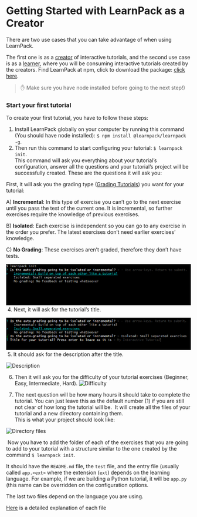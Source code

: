 # Getting Started with LearnPack as a Creator

There are two use cases that you can take advantage of when using LearnPack. 

The first one is as a [creator](#Creators) of interactive tutorials, and the second use case is as a [learner](#Learners), where you will be consuming interactive tutorials created by the creators.
Find LearnPack at npm, click  to download the package: [click here](https://www.npmjs.com/package/@learnpack/learnpack). 

> ✋ Make sure you have node installed before going to the next step!)

### Start your first tutorial

To create your first tutorial, you have to follow these steps:

1. Install LearnPack globally on your computer by running this command (You should have node installed): `$ npm install @learnpack/learnpack -g`.  
2. Then run this command to start configuring your tutorial: `$ learnpack init`.  
This command will ask you everything about your tutorial’s configuration, answer all the questions and your tutorial’s project will be successfully created. These are the questions it will ask you:

First, it will ask you the grading type ([Grading Tutorials](https://4geeks.com/docs/learnpack/grading-learnpack-tutorials)) you want for your tutorial:

A) **Incremental**: In this type of exercise you can’t go to the next exercise until you pass the test of the current one. It is incremental, so further exercises require the knowledge of previous exercises.  

B) **Isolated**: Each exercise is independent so you can go to any exercise in the order you prefer. The latest exercises don’t need earlier exercises’ knowledge.  

C) **No Grading**: These exercises aren’t graded, therefore they don’t have tests.  


![learnpack grading](https://raw.githubusercontent.com/learnpack/docs/main/assets/spaces_db2MUqxH83ZwH273KWpu_uploads_fAt71PHHbRLI1eiXNurN_Untitled%20(1).webp)
​​
4. Next, it will ask for the tutorial’s title.

![learnpack tutorial title](https://github.com/learnpack/docs/blob/main/assets/tutorial-title.png?raw=true)
​​
5. It should ask for the description after the title.

![Description](https://github.com/learnpack/docs/assets/107764250/81ac944c-aa4e-4d59-b11d-35dd9bd6bad4)
​​

6. Then it will ask you for the difficulty of your tutorial exercises (Beginner, Easy, Intermediate, Hard).
​​![Difficulty](https://github.com/learnpack/docs/assets/107764250/0c53e08f-e5fc-42f0-9665-e5a6f0fcbe03)


7. The next question will be how many hours it should take to complete the tutorial.
You can just leave this as the default number (1) if you are still not clear of how long the tutorial will be.
​​
It will create all the files of your tutorial and a new directory containing them.  
This is what your project should look like:



![Directory files](https://github.com/learnpack/docs/assets/107764250/6c1b662d-4c6d-431d-b84a-0c28885a96ba)

​​
Now you have to add the folder of each of the exercises that you are going to add to your tutorial with a structure similar to the one created by the command `$ learnpack init`. 

It should have the `README.md` file, the `test` file, and the entry file (usually called `app.<ext>` where the extension (`ext`) depends on the learning language. For example, if we are building a Python tutorial, it will be `app.py` (this name can be overridden on the configuration options.

The last two files depend on the language you are using.

[Here](#nowhere-still) is a detailed explanation of each file
